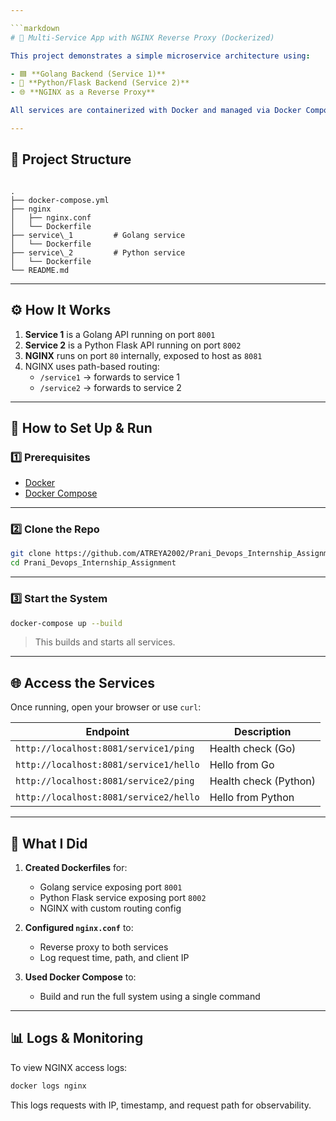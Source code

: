 ```yaml
---

```markdown
# 🧩 Multi-Service App with NGINX Reverse Proxy (Dockerized)

This project demonstrates a simple microservice architecture using:

- 🟦 **Golang Backend (Service 1)**
- 🐍 **Python/Flask Backend (Service 2)**
- 🌐 **NGINX as a Reverse Proxy**

All services are containerized with Docker and managed via Docker Compose. Everything is accessible on a **single port: `http://localhost:8081`** using path-based routing.

---
```


## 📁 Project Structure

```

.
├── docker-compose.yml
├── nginx
│   ├── nginx.conf
│   └── Dockerfile
├── service\_1         # Golang service
│   └── Dockerfile
├── service\_2         # Python service
│   └── Dockerfile
└── README.md

````

---

## ⚙️ How It Works

1. **Service 1** is a Golang API running on port `8001`
2. **Service 2** is a Python Flask API running on port `8002`
3. **NGINX** runs on port `80` internally, exposed to host as `8081`
4. NGINX uses path-based routing:
   - `/service1` → forwards to service 1
   - `/service2` → forwards to service 2

---

## 🚀 How to Set Up & Run

### 1️⃣ Prerequisites

- [Docker](https://www.docker.com/)
- [Docker Compose](https://docs.docker.com/compose/)

---

### 2️⃣ Clone the Repo

```bash
git clone https://github.com/ATREYA2002/Prani_Devops_Internship_Assignment.git
cd Prani_Devops_Internship_Assignment
````

---

### 3️⃣ Start the System

```bash
docker-compose up --build
```

> This builds and starts all services.

---

## 🌐 Access the Services

Once running, open your browser or use `curl`:

| Endpoint                               | Description           |
| -------------------------------------- | --------------------- |
| `http://localhost:8081/service1/ping`  | Health check (Go)     |
| `http://localhost:8081/service1/hello` | Hello from Go         |
| `http://localhost:8081/service2/ping`  | Health check (Python) |
| `http://localhost:8081/service2/hello` | Hello from Python     |

---

## 📝 What I Did

1. **Created Dockerfiles** for:

   * Golang service exposing port `8001`
   * Python Flask service exposing port `8002`
   * NGINX with custom routing config

2. **Configured `nginx.conf`** to:

   * Reverse proxy to both services
   * Log request time, path, and client IP

3. **Used Docker Compose** to:

   * Build and run the full system using a single command

---

## 📊 Logs & Monitoring

To view NGINX access logs:

```bash
docker logs nginx
```

This logs requests with IP, timestamp, and request path for observability.



